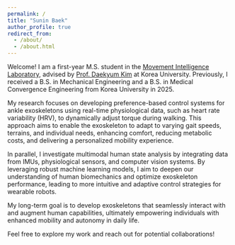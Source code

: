 ```yaml
---
permalink: /
title: "Sunin Baek"
author_profile: true
redirect_from: 
  - /about/
  - /about.html
---
```


Welcome! I am a first-year M.S. student in the [Movement Intelligence Laboratory](https://www.daekyumkim.com/home), advised by [Prof. Daekyum Kim](https://www.daekyumkim.com/members/professor) at Korea University. Previously, I received a B.S. in Mechanical Engineering and a B.S. in Medical Convergence Engineering from Korea University in 2025. 

My research focuses on developing preference-based control systems for ankle exoskeletons using real-time physiological data, such as heart rate variability (HRV), to dynamically adjust torque during walking. This approach aims to enable the exoskeleton to adapt to varying gait speeds, terrains, and individual needs, enhancing comfort, reducing metabolic costs, and delivering a personalized mobility experience.

In parallel, I investigate multimodal human state analysis by integrating data from IMUs, physiological sensors, and computer vision systems. By leveraging robust machine learning models, I aim to deepen our understanding of human biomechanics and optimize exoskeleton performance, leading to more intuitive and adaptive control strategies for wearable robots.

My long-term goal is to develop exoskeletons that seamlessly interact with and augment human capabilities, ultimately empowering individuals with enhanced mobility and autonomy in daily life.

Feel free to explore my work and reach out for potential collaborations!
